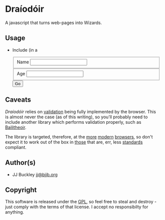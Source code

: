 Draíodóir
=========

A javascript that turns web-pages into Wizards.


Usage
-----

  - Include (in a <script> tag) on your *HTML5* page
  - Make the form a Wizard. For example
      
      <!DOCTYPE html>
      <html>
        <head>
          <meta content-type='UTF-8'>
          <script type='text/javascript' src='wizard.js'></src>
          <script>
            addEventListener('load', function(e) {
              new Wizard('my_form');
            }, false);
          </script>
          <title>Draíodóir Test</title>
        </head>
        <body>
          <form id='my_form' action='javascript:alert("Submitting form");'>
            <fieldset>
              <label for='name'>Name</label>
              <input id='name' type='text' required>
            </fieldset>
            <fieldset>
              <label for='age'>Age</label>
              <input id='age' type='number' minimum='18' maximum='80' required>
            </fieldset>
            <input type='submit' value='Go'>
          </form>
        </body>
      </html>

Caveats
-------

*Draíodóir* relies on [validation][validation] being fully implemented by
the browser. This is almost never the case (as of this writing), so you'll
probably need to include another library which performs validation properly,
such as [Bailitheoir][bailitheoir].

The library is targeted, therefore, at the [more][firefox] [modern][chrome]
[browsers][safari], so don't expect it to work out of the box in [those][ie]
that are, err, less [standards][w3c] compliant.

Author(s)
---------

  - JJ Buckley <jj@bjjb.org>

Copyright
---------

This software is released under the [GPL][gpl], so feel free to steal and
destroy - just comply with the terms of that license. I accept no
responsibilty for anything.

[validation]: http://www.w3.org/TR/html5/association-of-controls-and-forms.html#constraints
[bailitheoir]: http://jjbuckley.github.com/bailitheoir
[firefox]: http://www.mozilla.com/firefox
[chrome]: http://www.google.com/chrome
[safari]: http://www.apple.com/safari
[ie]: http://www.microsoft.com/internet_explorer
[w3c]: http://www.w3.org
[gpl]: http://www.gnu.org/licenses/gpl.html
